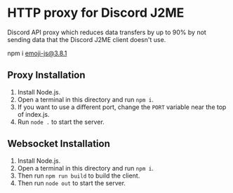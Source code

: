 # HTTP proxy for Discord J2ME
Discord API proxy which reduces data transfers by up to 90% by not sending data that the Discord J2ME client doesn't use.

npm i emoji-js@3.8.1

## Proxy Installation
1. Install Node.js.
2. Open a terminal in this directory and run `npm i`.
3. If you want to use a different port, change the `PORT` variable near the top of index.js.
4. Run `node .` to start the server.

## Websocket Installation
1. Install Node.js.
2. Open a terminal in this directory and run `npm i`.
3. Then run `npm run build` to build the client.
4. Then run `node out` to start the server.